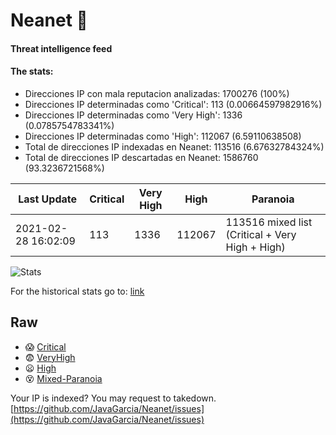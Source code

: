 # Neanet :hocho:
#### Threat intelligence feed
#### The stats:

- Direcciones IP con mala reputacion analizadas: 1700276 (100%)
- Direcciones IP determinadas como 'Critical':  113 (0.00664597982916%)
- Direcciones IP determinadas como 'Very High':  1336 (0.0785754783341%)
- Direcciones IP determinadas como 'High':  112067 (6.59110638508)
- Total de direcciones IP indexadas en Neanet:  113516 (6.67632784324%)
- Total de direcciones IP descartadas en Neanet:  1586760 (93.3236721568%)

| Last Update | Critical | Very High | High | Paranoia |
| --- | --- | --- | --- | --- |
| 2021-02-28 16:02:09 | 113 | 1336 | 112067 | 113516 mixed list (Critical + Very High + High)|

![Stats](https://docs.google.com/spreadsheets/d/e/2PACX-1vSnaNMIXVabIpDJjufMlzH7poXnshF3mgd8Is1g9ytUEzVsP5my4Trn8f-xkoLLQ38xpL3HtmUexLo6/pubchart?oid=501124687&format=image)

For the historical stats go to: [link](/stats.csv)
## Raw
- :scream: [Critical](https://raw.githubusercontent.com/JavaGarcia/Neanet/master/blacklists/neanet_critical.txt)
- :fearful: [VeryHigh](https://raw.githubusercontent.com/JavaGarcia/Neanet/master/blacklists/neanet_veryHigh.txtt)
- :frowning: [High](https://raw.githubusercontent.com/JavaGarcia/Neanet/master/blacklists/neanet_high.txt)
- :dizzy_face: [Mixed-Paranoia](https://raw.githubusercontent.com/JavaGarcia/Neanet/master/blacklists/neanet_all.txt)


Your IP is indexed? You may request to takedown. [https://github.com/JavaGarcia/Neanet/issues](https://github.com/JavaGarcia/Neanet/issues)
















































































































































































































































































































































































































































































































































































































































































































































































































































































































































































































































































































































































































































































































































































































































































































































































































































































































































































































































































































































































































































































































































































































































































































































































































































































































































































































































































































































































































































































































































































































































































































































































































































































































































































































































































































































































































































































































































































































































































































































































































































































































































































































































































































































































































































































































































































































































































































